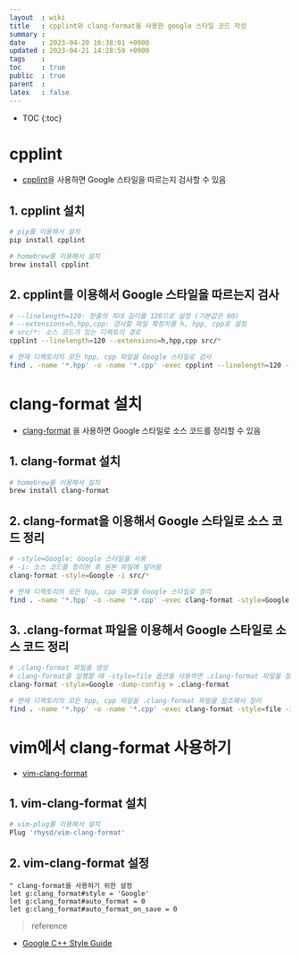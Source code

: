 ```yaml
---
layout  : wiki
title   : cpplint와 clang-format을 사용한 google 스타일 코드 작성
summary : 
date    : 2023-04-20 16:38:01 +0900
updated : 2023-04-21 14:28:59 +0900
tags    : 
toc     : true
public  : true
parent  : 
latex   : false
---
```

* TOC
{:toc}

# cpplint
- [cpplint](https://github.com/cpplint/cpplint)을  사용하면 Google 스타일을 따르는지 검사할 수 있음


## 1. cpplint 설치
```sh
# pip를 이용해서 설치
pip install cpplint

# homebrew를 이용해서 설치
brew install cpplint
```

## 2. cpplint를 이용해서 Google 스타일을 따르는지 검사
```sh
# --linelength=120: 한줄의 최대 길이를 120으로 설정 (기본값은 80)
# --extensions=h,hpp,cpp: 검사할 파일 확장자를 h, hpp, cpp로 설정
# src/*: 소스 코드가 있는 디렉토리 경로
cpplint --linelength=120 --extensions=h,hpp,cpp src/*

# 현재 디렉토리의 모든 hpp, cpp 파일을 Google 스타일로 검사
find . -name '*.hpp' -o -name '*.cpp' -exec cpplint --linelength=120 --extensions=h,hpp,cpp {} \;
```

# clang-format 설치
- [clang-format](https://clang.llvm.org/docs/ClangFormat.html) 을 사용하면 Google 스타일로 소스 코드를 정리할 수 있음

## 1. clang-format 설치
```sh
# homebrew를 이용해서 설치
brew install clang-format
```

## 2. clang-format을 이용해서 Google 스타일로 소스 코드 정리
```sh
# -style=Google: Google 스타일을 사용
# -i: 소스 코드를 정리한 후 원본 파일에 덮어씀
clang-format -style=Google -i src/*

# 현재 디렉토리의 모든 hpp, cpp 파일을 Google 스타일로 정리 
find . -name '*.hpp' -o -name '*.cpp' -exec clang-format -style=Google -i {} \;
```

## 3. .clang-format 파일을 이용해서 Google 스타일로 소스 코드 정리
```sh
# .clang-format 파일을 생성
# clang-format을 실행할 때 -style=file 옵션을 사용하면 .clang-format 파일을 참조해서 소스 코드를 정리함
clang-format -style=Google -dump-config > .clang-format

# 현재 디렉토리의 모든 hpp, cpp 파일을 .clang-format 파일을 참조해서 정리
find . -name '*.hpp' -o -name '*.cpp' -exec clang-format -style=file -i {} \;
```


# vim에서 clang-format 사용하기
- [vim-clang-format](https://github.com/rhysd/vim-clang-format)

## 1. vim-clang-format 설치
```sh
# vim-plug를 이용해서 설치
Plug 'rhysd/vim-clang-format'
```

## 2. vim-clang-format 설정
```vim
" clang-format을 사용하기 위한 설정
let g:clang_format#style = 'Google'
let g:clang_format#auto_format = 0
let g:clang_format#auto_format_on_save = 0
```

> reference
- [Google C++ Style Guide](https://google.github.io/styleguide/cppguide.html)